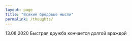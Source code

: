 ```yaml
---
layout: page
title: "Всякие бредовые мысли"
permalink: /thoughts/
---
```


13.08.2020 Быстрая дружба кончается долгой враждой
